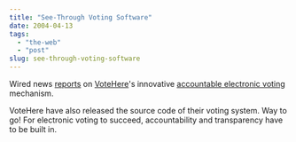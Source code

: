 ```yaml
---
title: "See-Through Voting Software"
date: 2004-04-13
tags: 
  - "the-web"
  - "post"
slug: see-through-voting-software
---
```


Wired news [reports](http://www.wired.com/news/politics/0,1283,62983,00.html) on [VoteHere](http://www.votehere.com/)'s innovative [accountable electronic voting](http://www.votehere.com/vhti.html) mechanism.

VoteHere have also released the source code of their voting system. Way to go! For electronic voting to succeed, accountability and transparency have to be built in.
